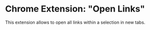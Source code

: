 Chrome Extension: "Open Links"
===

This extension allows to open all links within a selection in new tabs.
